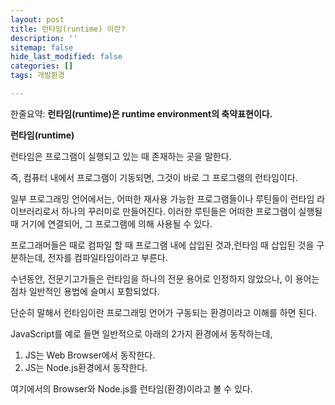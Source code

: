 ```yaml
---
layout: post
title: 런타임(runtime) 이란?
description: ''
sitemap: false
hide_last_modified: false
categories: []
tags: 개발환경

---
```

한줄요약: **런타임(runtime)은 runtime environment의 축약표현이다.** 

**런타임(runtime)**

런타임은 프로그램이 실행되고 있는 때 존재하는 곳을 말한다.

즉, 컴퓨터 내에서 프로그램이 기동되면, 그것이 바로 그 프로그램의 런타임이다.

일부 프로그래밍 언어에서는, 어떠한 재사용 가능한 프로그램들이나 루틴들이 런타임 라이브러리로서 하나의 꾸러미로 만들어진다. 이러한 루틴들은 어떠한 프로그램이 실행될 때 거기에 연결되어, 그 프로그램에 의해 사용될 수 있다.

프로그래머들은 때로 컴파일 할 때 프로그램 내에 삽입된 것과,런타임 때 삽입된 것을 구분하는데, 전자를 컴파일타임이라고 부른다.

수년동안, 전문기고가들은 런타임을 하나의 전문 용어로 인정하지 않았으나, 이 용어는 점차 일반적인 용법에 슬며시 포함되었다.

단순히 말해서 런타임이란 프로그래밍 언어가 구동되는 환경이라고 이해를 하면 된다.

JavaScript를 예로 들면 일반적으로 아래의 2가지 환경에서 동작하는데,

1. JS는 Web Browser에서 동작한다.
2. JS는 Node.js환경에서 동작한다.

여기에서의 Browser와 Node.js를 런타임(환경)이라고 볼 수 있다.